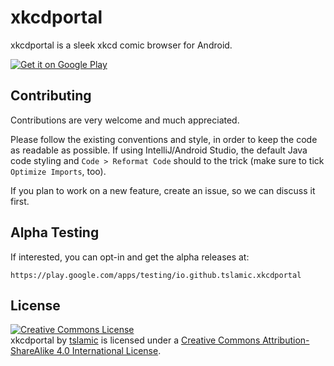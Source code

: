 xkcdportal
===

xkcdportal is a sleek xkcd comic browser for Android.

<a href="https://play.google.com/store/apps/details?id=io.github.tslamic.xkcdportal">
  <img alt="Get it on Google Play"
       src="https://developer.android.com/images/brand/en_generic_rgb_wo_60.png" />
</a>

Contributing
---

Contributions are very welcome and much appreciated.

Please follow the existing conventions and style, in order to keep the code as readable as possible.
If using IntelliJ/Android Studio, the default Java code styling and `Code > Reformat Code` should to the trick
(make sure to tick `Optimize Imports`, too).

If you plan to work on a new feature, create an issue, so we can discuss it first.

Alpha Testing
---

If interested, you can opt-in and get the alpha releases at:

```
https://play.google.com/apps/testing/io.github.tslamic.xkcdportal
```

License
---

<a rel="license" href="http://creativecommons.org/licenses/by-sa/4.0/"><img alt="Creative Commons License" style="border-width:0" src="https://i.creativecommons.org/l/by-sa/4.0/88x31.png" /></a><br /><span xmlns:dct="http://purl.org/dc/terms/" property="dct:title">xkcdportal</span> by <a xmlns:cc="http://creativecommons.org/ns#" href="http://tslamic.github.io/" property="cc:attributionName" rel="cc:attributionURL">tslamic</a> is licensed under a <a rel="license" href="http://creativecommons.org/licenses/by-sa/4.0/">Creative Commons Attribution-ShareAlike 4.0 International License</a>.
